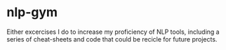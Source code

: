# nlp-gym

Either excercises I do to increase my proficiency of NLP tools, including a series of cheat-sheets and code that 
could be recicle for future projects. 
